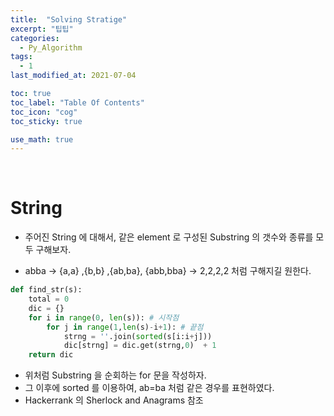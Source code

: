 ```yaml
---
title:  "Solving Stratige"
excerpt: "팁팁"
categories:
  - Py_Algorithm
tags:
  - 1
last_modified_at: 2021-07-04

toc: true
toc_label: "Table Of Contents"
toc_icon: "cog"
toc_sticky: true

use_math: true
---
```


<br>

# String

- 주어진 String 에 대해서, 같은 element 로 구성된 Substring 의 갯수와 종류를 모두 구해보자.

- abba -> {a,a} ,{b,b} ,{ab,ba}, {abb,bba} -> 2,2,2,2 처럼 구해지길 원한다. 

```python
def find_str(s):
    total = 0
    dic = {}
    for i in range(0, len(s)): # 시작점
        for j in range(1,len(s)-i+1): # 끝점
            strng = ''.join(sorted(s[i:i+j]))
            dic[strng] = dic.get(strng,0)  + 1
    return dic
```

- 위처럼 Substring 을 순회하는 for 문을 작성하자.
- 그 이후에 sorted 를 이용하여, ab=ba 처럼 같은 경우를 표현하였다. 
- Hackerrank 의 Sherlock and Anagrams 참조

